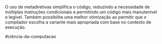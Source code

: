 O uso de metadiretivas simplifica o código, reduzindo a necessidade de múltiplas instruções condicionais e permitindo um código mais manutenível e legível. Também possibilita uma melhor otimização ao permitir que o compilador escolha a variante mais apropriada com base no contexto de execução.

#ciência-da-computacao 